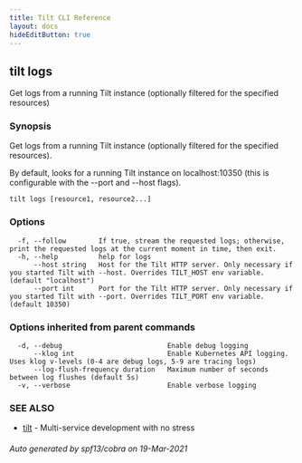 ```yaml
---
title: Tilt CLI Reference
layout: docs
hideEditButton: true
---
```

## tilt logs

Get logs from a running Tilt instance (optionally filtered for the specified resources)

### Synopsis

Get logs from a running Tilt instance (optionally filtered for the specified resources).

By default, looks for a running Tilt instance on localhost:10350
(this is configurable with the --port and --host flags).


```
tilt logs [resource1, resource2...]
```

### Options

```
  -f, --follow        If true, stream the requested logs; otherwise, print the requested logs at the current moment in time, then exit.
  -h, --help          help for logs
      --host string   Host for the Tilt HTTP server. Only necessary if you started Tilt with --host. Overrides TILT_HOST env variable. (default "localhost")
      --port int      Port for the Tilt HTTP server. Only necessary if you started Tilt with --port. Overrides TILT_PORT env variable. (default 10350)
```

### Options inherited from parent commands

```
  -d, --debug                          Enable debug logging
      --klog int                       Enable Kubernetes API logging. Uses klog v-levels (0-4 are debug logs, 5-9 are tracing logs)
      --log-flush-frequency duration   Maximum number of seconds between log flushes (default 5s)
  -v, --verbose                        Enable verbose logging
```

### SEE ALSO

* [tilt](tilt.html)	 - Multi-service development with no stress

###### Auto generated by spf13/cobra on 19-Mar-2021
